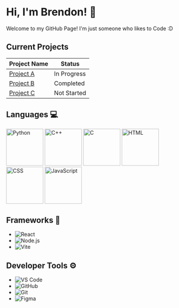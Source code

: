# Hi, I'm Brendon! 👋

Welcome to my GitHub Page! I'm just someone who likes to Code :D

## Current Projects

| Project Name        | Status       |
|---------------------|--------------|
| [Project A](https://github.com/username/project-a) | In Progress  |
| [Project B](https://github.com/username/project-b) | Completed    |
| [Project C](https://github.com/username/project-c) | Not Started  |

## Languages 💻
<div>
  <img src="https://img.shields.io/badge/-Python-3776AB?logo=python&logoColor=white" alt="Python" width="100" />
  <img src="https://img.shields.io/badge/-C++-00599C?logo=cplusplus&logoColor=white" alt="C++" width="100" />
  <img src="https://img.shields.io/badge/-C-A8B9CC?logo=c&logoColor=black" alt="C" width="100" />
  <img src="https://img.shields.io/badge/-HTML-E34F26?logo=html5&logoColor=white" alt="HTML" width="100" />
  <img src="https://img.shields.io/badge/-CSS-1572B6?logo=css3&logoColor=white" alt="CSS" width="100" />
  <img src="https://img.shields.io/badge/-JavaScript-F7DF1E?logo=javascript&logoColor=black" alt="JavaScript" width="100" />
</div>

## Frameworks 🧠
- ![React](https://img.shields.io/badge/-React-61DAFB?logo=react&logoColor=black)
- ![Node.js](https://img.shields.io/badge/-Node.js-339933?logo=node.js&logoColor=white)
- ![Vite](https://img.shields.io/badge/-Vite-646CFF?logo=vite&logoColor=white)

## Developer Tools ⚙️
- ![VS Code](https://img.shields.io/badge/-VS%20Code-007ACC?logo=visual-studio-code&logoColor=white)
- ![GitHub](https://img.shields.io/badge/-GitHub-181717?logo=github&logoColor=white)
- ![Git](https://img.shields.io/badge/-Git-F05032?logo=git&logoColor=white)
- ![Figma](https://img.shields.io/badge/-Figma-F24E1E?logo=figma&logoColor=white)
